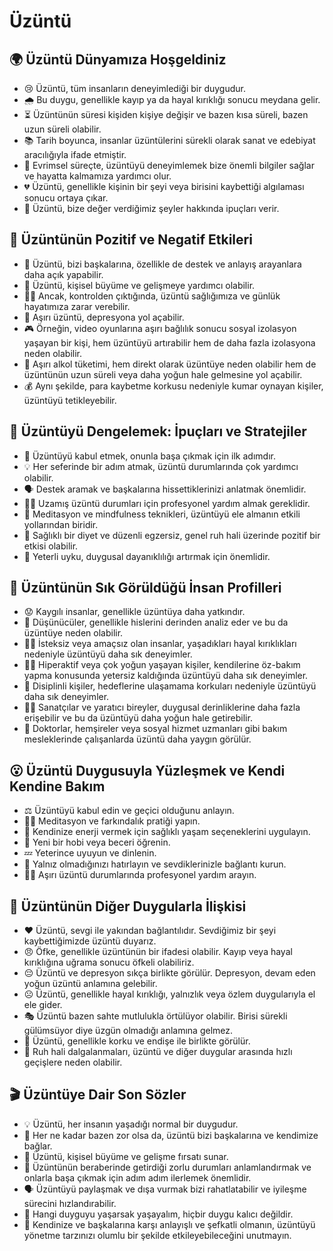 # Üzüntü

## 🌍 Üzüntü Dünyamıza Hoşgeldiniz

* 😢 Üzüntü, tüm insanların deneyimlediği bir duygudur.
* 🌧️ Bu duygu, genellikle kayıp ya da hayal kırıklığı sonucu meydana gelir.
* ⏳ Üzüntünün süresi kişiden kişiye değişir ve bazen kısa süreli, bazen uzun süreli olabilir.
* 📚 Tarih boyunca, insanlar üzüntülerini sürekli olarak sanat ve edebiyat aracılığıyla ifade etmiştir.
* 🧬 Evrimsel süreçte, üzüntüyü deneyimlemek bize önemli bilgiler sağlar ve hayatta kalmamıza yardımcı olur.
* 💔 Üzüntü, genellikle kişinin bir şeyi veya birisini kaybettiği algılaması sonucu ortaya çıkar.
* 🌟 Üzüntü, bize değer verdiğimiz şeyler hakkında ipuçları verir.

## 💫 Üzüntünün Pozitif ve Negatif Etkileri

* 👥 Üzüntü, bizi başkalarına, özellikle de destek ve anlayış arayanlara daha açık yapabilir.
* 🌱 Üzüntü, kişisel büyüme ve gelişmeye yardımcı olabilir.
* 🙅‍♀️ Ancak, kontrolden çıktığında, üzüntü sağlığımıza ve günlük hayatımıza zarar verebilir.
* 🔁 Aşırı üzüntü, depresyona yol açabilir.
* 🎮 Örneğin, video oyunlarına aşırı bağlılık sonucu sosyal izolasyon yaşayan bir kişi, hem üzüntüyü artırabilir hem de daha fazla izolasyona neden olabilir.
* 🍺 Aşırı alkol tüketimi, hem direkt olarak üzüntüye neden olabilir hem de üzüntünün uzun süreli veya daha yoğun hale gelmesine yol açabilir.
* 💰 Aynı şekilde, para kaybetme korkusu nedeniyle kumar oynayan kişiler, üzüntüyü tetikleyebilir.

## 🚀 Üzüntüyü Dengelemek: İpuçları ve Stratejiler

* 💭 Üzüntüyü kabul etmek, onunla başa çıkmak için ilk adımdır.
* 💡 Her seferinde bir adım atmak, üzüntü durumlarında çok yardımcı olabilir.
* 🗣️ Destek aramak ve başkalarına hissettiklerinizi anlatmak önemlidir.
* 👩‍⚕️ Uzamış üzüntü durumları için profesyonel yardım almak gereklidir.
* 🎈 Meditasyon ve mindfulness teknikleri, üzüntüyü ele almanın etkili yollarından biridir.
* 🍎 Sağlıklı bir diyet ve düzenli egzersiz, genel ruh hali üzerinde pozitif bir etkisi olabilir.
* 🛌 Yeterli uyku, duygusal dayanıklılığı artırmak için önemlidir.

## 🔎 Üzüntünün Sık Görüldüğü İnsan Profilleri

* 😟 Kaygılı insanlar, genellikle üzüntüya daha yatkındır.
* 🤔 Düşünücüler, genellikle hislerini derinden analiz eder ve bu da üzüntüye neden olabilir.
* 🤷‍♂️ İsteksiz veya amaçsız olan insanlar, yaşadıkları hayal kırıklıkları nedeniyle üzüntüyü daha sık deneyimler.
* 🏃‍♀️ Hiperaktif veya çok yoğun yaşayan kişiler, kendilerine öz-bakım yapma konusunda yetersiz kaldığında üzüntüyü daha sık deneyimler.
* 💂 Disiplinli kişiler, hedeflerine ulaşamama korkuları nedeniyle üzüntüyü daha sık deneyimler.
* 👨‍🎤 Sanatçılar ve yaratıcı bireyler, duygusal derinliklerine daha fazla erişebilir ve bu da üzüntüyü daha yoğun hale getirebilir.
* 🥼 Doktorlar, hemşireler veya sosyal hizmet uzmanları gibi bakım mesleklerinde çalışanlarda üzüntü daha yaygın görülür.

## 😮 Üzüntü Duygusuyla Yüzleşmek ve Kendi Kendine Bakım

* ⚖️ Üzüntüyü kabul edin ve geçici olduğunu anlayın.
* 🧘‍♂️ Meditasyon ve farkındalık pratiği yapın.
* 🔋 Kendinize enerji vermek için sağlıklı yaşam seçeneklerini uygulayın.
* 📘 Yeni bir hobi veya beceri öğrenin.
* 💤 Yeterince uyuyun ve dinlenin.
* 💑 Yalnız olmadığınızı hatırlayın ve sevdiklerinizle bağlantı kurun.
* 👩‍⚕️ Aşırı üzüntü durumlarında profesyonel yardım arayın.

## 💓 Üzüntünün Diğer Duygularla İlişkisi

* ❤️ Üzüntü, sevgi ile yakından bağlantılıdır. Sevdiğimiz bir şeyi kaybettiğimizde üzüntü duyarız.
* 😠 Öfke, genellikle üzüntünün bir ifadesi olabilir. Kayıp veya hayal kırıklığına uğrama sonucu öfkeli olabiliriz.
* 😔 Üzüntü ve depresyon sıkça birlikte görülür. Depresyon, devam eden yoğun üzüntü anlamına gelebilir.
* ☹️ Üzüntü, genellikle hayal kırıklığı, yalnızlık veya özlem duygularıyla el ele gider.
* 🎭 Üzüntü bazen sahte mutlulukla örtülüyor olabilir. Birisi sürekli gülümsüyor diye üzgün olmadığı anlamına gelmez.
* 🥺 Üzüntü, genellikle korku ve endişe ile birlikte görülür.
* 👻 Ruh hali dalgalanmaları, üzüntü ve diğer duygular arasında hızlı geçişlere neden olabilir.

## 🎬 Üzüntüye Dair Son Sözler

* 💡 Üzüntü, her insanın yaşadığı normal bir duygudur.
* 🔗 Her ne kadar bazen zor olsa da, üzüntü bizi başkalarına ve kendimize bağlar.
* 🌳 Üzüntü, kişisel büyüme ve gelişme fırsatı sunar.
* 👣 Üzüntünün beraberinde getirdiği zorlu durumları anlamlandırmak ve onlarla başa çıkmak için adım adım ilerlemek önemlidir.
* 🗣️ Üzüntüyü paylaşmak ve dışa vurmak bizi rahatlatabilir ve iyileşme sürecini hızlandırabilir.
* 🌈 Hangi duyguyu yaşarsak yaşayalım, hiçbir duygu kalıcı değildir.
* 💞 Kendinize ve başkalarına karşı anlayışlı ve şefkatli olmanın, üzüntüyü yönetme tarzınızı olumlu bir şekilde etkileyebileceğini unutmayın.
